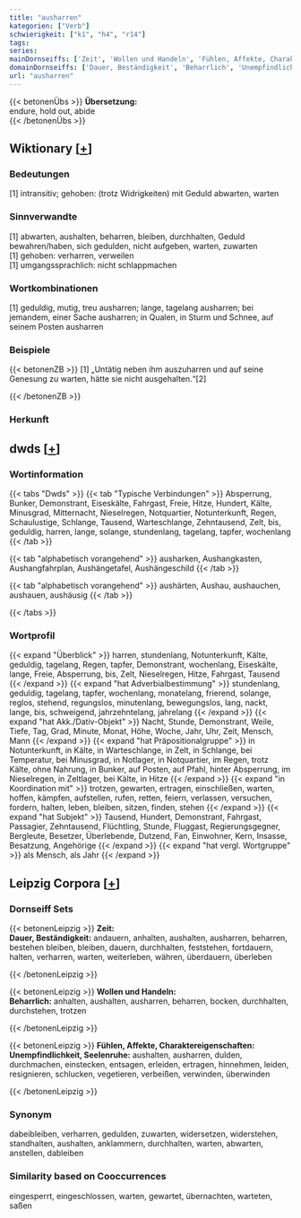 ```yaml
---
title: "ausharren"
kategorien: ["Verb"]
schwierigkeit: ["k1", "h4", "r14"]
tags:
series:
mainDornseiffs: ['Zeit', 'Wollen und Handeln', 'Fühlen, Affekte, Charaktereigenschaften']
domainDornseiffs: ['Dauer, Beständigkeit', 'Beharrlich', 'Unempfindlichkeit, Seelenruhe']
url: "ausharren"
---
```


{{< betonenÜbs >}}
**Übersetzung:**  
endure, hold out, abide  
{{< /betonenÜbs >}}

## Wiktionary [[+](https://de.wiktionary.org/wiki/ausharren)]

### Bedeutungen
[1] intransitiv; gehoben: (trotz Widrigkeiten) mit Geduld abwarten, warten  

### Sinnverwandte
[1] abwarten, aushalten, beharren, bleiben, durchhalten, Geduld bewahren/haben, sich gedulden, nicht aufgeben, warten, zuwarten  
[1] gehoben: verharren, verweilen  
[1] umgangssprachlich: nicht schlappmachen  

### Wortkombinationen
[1] geduldig, mutig, treu ausharren; lange, tagelang ausharren; bei jemandem, einer Sache ausharren; in Qualen, in Sturm und Schnee, auf seinem Posten ausharren  

### Beispiele
{{< betonenZB >}}
[1] „Untätig neben ihm auszuharren und auf seine Genesung zu warten, hätte sie nicht ausgehalten.“[2]  

{{< /betonenZB >}}
### Herkunft



## dwds [[+](https://www.dwds.de/wb/ausharren)]

### Wortinformation
{{< tabs "Dwds" >}}
{{< tab "Typische Verbindungen" >}}
Absperrung, Bunker, Demonstrant, Eiseskälte, Fahrgast, Freie, Hitze, Hundert, Kälte, Minusgrad, Mitternacht, Nieselregen, Notquartier, Notunterkunft, Regen, Schaulustige, Schlange, Tausend, Warteschlange, Zehntausend, Zelt, bis, geduldig, harren, lange, solange, stundenlang, tagelang, tapfer, wochenlang
{{< /tab >}}

{{< tab "alphabetisch vorangehend" >}}
ausharken, Aushangkasten, Aushangfahrplan, Aushängetafel, Aushängeschild
{{< /tab >}}

{{< tab "alphabetisch vorangehend" >}}
aushärten, Aushau, aushauchen, aushauen, aushäusig
{{< /tab >}}

{{< /tabs >}}

### Wortprofil
{{< expand "Überblick" >}} harren, stundenlang, Notunterkunft, Kälte, geduldig, tagelang, Regen, tapfer, Demonstrant, wochenlang, Eiseskälte, lange, Freie, Absperrung, bis, Zelt, Nieselregen, Hitze, Fahrgast, Tausend {{< /expand >}}
{{< expand "hat Adverbialbestimmung" >}} stundenlang, geduldig, tagelang, tapfer, wochenlang, monatelang, frierend, solange, reglos, stehend, regungslos, minutenlang, bewegungslos, lang, nackt, lange, bis, schweigend, jahrzehntelang, jahrelang {{< /expand >}}
{{< expand "hat Akk./Dativ-Objekt" >}} Nacht, Stunde, Demonstrant, Weile, Tiefe, Tag, Grad, Minute, Monat, Höhe, Woche, Jahr, Uhr, Zeit, Mensch, Mann {{< /expand >}}
{{< expand "hat Präpositionalgruppe" >}} in Notunterkunft, in Kälte, in Warteschlange, in Zelt, in Schlange, bei Temperatur, bei Minusgrad, in Notlager, in Notquartier, im Regen, trotz Kälte, ohne Nahrung, in Bunker, auf Posten, auf Pfahl, hinter Absperrung, im Nieselregen, in Zeltlager, bei Kälte, in Hitze {{< /expand >}}
{{< expand "in Koordination mit" >}} trotzen, gewarten, ertragen, einschließen, warten, hoffen, kämpfen, aufstellen, rufen, retten, feiern, verlassen, versuchen, fordern, halten, leben, bleiben, sitzen, finden, stehen {{< /expand >}}
{{< expand "hat Subjekt" >}} Tausend, Hundert, Demonstrant, Fahrgast, Passagier, Zehntausend, Flüchtling, Stunde, Fluggast, Regierungsgegner, Bergleute, Besetzer, Überlebende, Dutzend, Fan, Einwohner, Kern, Insasse, Besatzung, Angehörige {{< /expand >}}
{{< expand "hat vergl. Wortgruppe" >}} als Mensch, als Jahr {{< /expand >}}

## Leipzig Corpora [[+](https://corpora.uni-leipzig.de/en/res?word=ausharren&corpusId=deu_newscrawl-public_2018)]

### Dornseiff Sets
{{< betonenLeipzig >}}
**Zeit:**  
**Dauer, Beständigkeit:** andauern, anhalten, aushalten, ausharren, beharren, bestehen bleiben, bleiben, dauern, durchhalten, feststehen, fortdauern, halten, verharren, warten, weiterleben, währen, überdauern, überleben  

{{< /betonenLeipzig >}}


{{< betonenLeipzig >}}
**Wollen und Handeln:**  
**Beharrlich:** anhalten, aushalten, ausharren, beharren, bocken, durchhalten, durchstehen, trotzen  

{{< /betonenLeipzig >}}


{{< betonenLeipzig >}}
**Fühlen, Affekte, Charaktereigenschaften:**  
**Unempfindlichkeit, Seelenruhe:** aushalten, ausharren, dulden, durchmachen, einstecken, entsagen, erleiden, ertragen, hinnehmen, leiden, resignieren, schlucken, vegetieren, verbeißen, verwinden, überwinden  

{{< /betonenLeipzig >}}

### Synonym
dabeibleiben, verharren, gedulden, zuwarten, widersetzen, widerstehen, standhalten, aushalten, anklammern, durchhalten, warten, abwarten, anstellen, dableiben


### Similarity based on Cooccurrences
eingesperrt, eingeschlossen, warten, gewartet, übernachten, warteten, saßen

